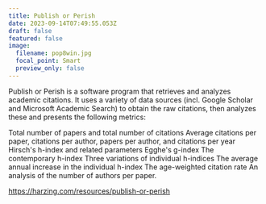 ```yaml
---
title: Publish or Perish
date: 2023-09-14T07:49:55.053Z
draft: false
featured: false
image:
  filename: pop8win.jpg
  focal_point: Smart
  preview_only: false
---
```

Publish or Perish is a software program that retrieves and analyzes academic citations. It uses a variety of data sources (incl. Google Scholar and Microsoft Academic Search) to obtain the raw citations, then analyzes these and presents the following metrics:

Total number of papers and total number of citations Average citations per paper, citations per author, papers per author, and citations per year Hirsch's h-index and related parameters Egghe's g-index The contemporary h-index Three variations of individual h-indices The average annual increase in the individual h-index The age-weighted citation rate An analysis of the number of authors per paper.

<https://harzing.com/resources/publish-or-perish>